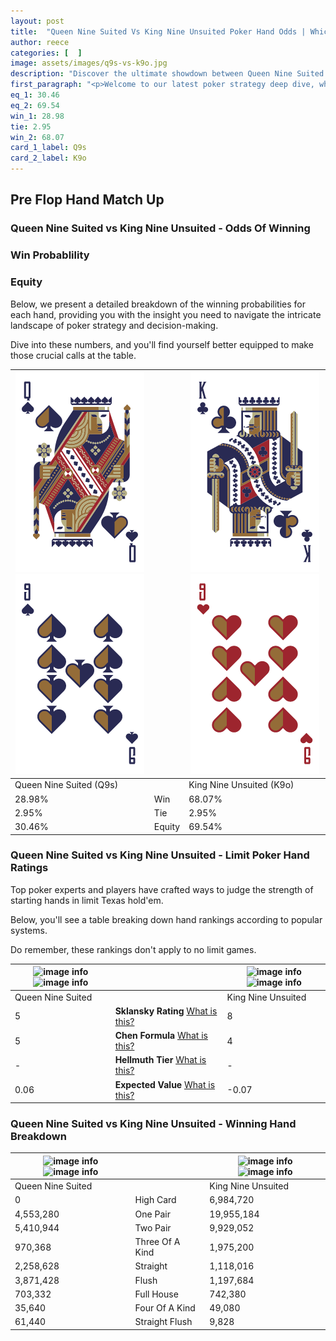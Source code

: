 ```yaml
---
layout: post
title:  "Queen Nine Suited Vs King Nine Unsuited Poker Hand Odds | Which Is The Better Hand In Poker? A Complete Guide"
author: reece
categories: [  ]
image: assets/images/q9s-vs-k9o.jpg
description: "Discover the ultimate showdown between Queen Nine Suited and King Nine Unsuited in poker! Uncover the odds, strategies, and scenarios where one hand triumphs over the other. Get ready to up your poker game with this thrilling analysis."
first_paragraph: "<p>Welcome to our latest poker strategy deep dive, where we're pitting two distinct hands against each other in a high-stakes showdown: Queen Nine Suited vs King Nine Unsuited.</p><p>In the dynamic world of poker, every decision counts, and knowing which hand holds the upper hand is key to your success at the table.</p><p>In this article, we'll dissect these two hands, explore the scenarios where one dominates the other, and equip you with the knowledge to make strategic choices that can tip the odds in your favor.</p><p>Get ready to unravel the intriguing dynamics of these poker hands and elevate your game to new heights.</p>"
eq_1: 30.46
eq_2: 69.54
win_1: 28.98
tie: 2.95
win_2: 68.07
card_1_label: Q9s
card_2_label: K9o
---
```




[comment]: # (sp0)

## Pre Flop Hand Match Up

<div class="table hand-ratings" markdown="1"> 



### Queen Nine Suited vs King Nine Unsuited - Odds Of Winning


  
<div class="row graphs"> 
<div class="col-lg-6">
    <h3>Win Probablility</h3>
    <canvas id="WinChart"></canvas>
</div>
<div class="col-lg-6">
    <h3>Equity</h3>
    <canvas id="EquityChart"></canvas>
</div>
</div>

  Below, we present a detailed breakdown of the winning probabilities for each hand, providing you with the insight you need to navigate the intricate landscape of poker strategy and decision-making. 

Dive into these numbers, and you'll find yourself better equipped to make those crucial calls at the table.


    
| ![image info](assets/images/hand1/q.png) ![image info](assets/images/hand1/9.png) |  | ![image info](assets/images/hand2/k.png) ![image info](assets/images/hand2/9o.png) |
| -------- | -------- | -------- |
| Queen Nine Suited (Q9s) |  | King Nine Unsuited (K9o) |
| 28.98% | Win | 68.07% |
| 2.95% | Tie | 2.95% |
| 30.46% | Equity | 69.54% |




[comment]: # (sp1)



### Queen Nine Suited vs King Nine Unsuited - Limit Poker Hand Ratings

Top poker experts and players have crafted ways to judge the strength of starting hands in limit Texas hold'em. 

Below, you'll see a table breaking down hand rankings according to popular systems. 

Do remember, these rankings don't apply to no limit games.


    
| ![image info](https://www.riverpairs.com/assets/images/hand1/q.png) ![image info](https://www.riverpairs.com/assets/images/hand1/9.png) |  | ![image info](https://www.riverpairs.com/assets/images/hand2/k.png) ![image info](https://www.riverpairs.com/assets/images/hand2/9o.png) |
| -------- | -------- | -------- |
| Queen Nine Suited |  | King Nine Unsuited |
| 5 | **Sklansky Rating** [What is this?](/sklansky-rating-explained) | 8 |
| 5 | **Chen Formula** [What is this?](/chen-formula-explained) | 4 |
| - | **Hellmuth Tier** [What is this?](/Hellmuth-tier-explained) | - |
| 0.06 | **Expected Value** [What is this?](/expected-value-explained) | -0.07 |




[comment]: # (sp2)



### Queen Nine Suited vs King Nine Unsuited - Winning Hand Breakdown


    
| ![image info](https://www.riverpairs.com/assets/images/hand1/q.png) ![image info](https://www.riverpairs.com/assets/images/hand1/9.png) |  | ![image info](https://www.riverpairs.com/assets/images/hand2/k.png) ![image info](https://www.riverpairs.com/assets/images/hand2/9o.png) |
| -------- | -------- | -------- |
| Queen Nine Suited |  | King Nine Unsuited |
| 0 | High Card | 6,984,720 |
| 4,553,280 | One Pair | 19,955,184 |
| 5,410,944 | Two Pair | 9,929,052 |
| 970,368 | Three Of A Kind | 1,975,200 |
| 2,258,628 | Straight | 1,118,016 |
| 3,871,428 | Flush | 1,197,684 |
| 703,332 | Full House | 742,380 |
| 35,640 | Four Of A Kind | 49,080 |
| 61,440 | Straight Flush | 9,828 |




[comment]: # (sp3)



</div>

[comment]: # (sp4)



[comment]: # (sp5)

